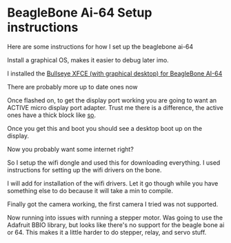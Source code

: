 # BeagleBone Ai-64 Setup instructions
Here are some instructions for how I set up the beaglebone ai-64

Install a graphical OS, makes it easier to debug later imo.

I installed the [Bullseye XFCE (with graphical desktop) for BeagleBone AI-64](https://beagleboard.org/latest-images)

There are probably more up to date ones now

Once flashed on, to get the display port working you are going to want an ACTIVE micro display port adapter. Trust me there is a difference, the active ones have a thick block like [so]().

Once you get this and boot you should see a desktop boot up on the display.

Now you probably want some internet right?
 
So I setup the wifi dongle and used this for downloading everything. I used [](https://github.com/kelebek333/rtl8188fu) instructions for setting up the wifi drivers on the bone.

I will add for installation of the wifi drivers. Let it go though while you have something else to do because it will take a min to compile.

Finally got the camera working, the first camera I tried was not supported.

Now running into issues with running a stepper motor. Was going to use the Adafruit BBIO library, but looks like there's no support for the beagle bone ai or 64. This makes it a little harder to do stepper, relay, and servo stuff.
